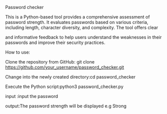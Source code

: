 Password checker

 This is a Python-based tool provides a comprehensive assessment of password strength. It evaluates passwords based on various criteria, including length, character diversity, and complexity. The tool offers clear 
 
 and informative feedback to help users understand the weaknesses in their passwords and improve their security practices.


How to use:


Clone the repository from GitHub: git clone https://github.com/your_username/password_checker.git

Change into the newly created directory:cd password_checker

Execute the Python script:python3 password_checker.py

input :input the password 

output:The password strength will be displayed e.g Strong
